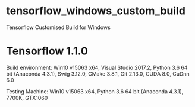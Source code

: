 # tensorflow_windows_custom_build
Tensorflow Customised Build for Windows

# Tensorflow 1.1.0
Build environment: Win10 v15063 x64, Visual Studio 2017.2, Python 3.6 64 bit (Anaconda 4.3.1), Swig 3.12.0, CMake 3.8.1, Git 2.13.0, CUDA 8.0, CuDnn 6.0

Testing Machine: Win10 v15063 x64, Python 3.6 64 bit (Anaconda 4.3.1), 7700K, GTX1060
